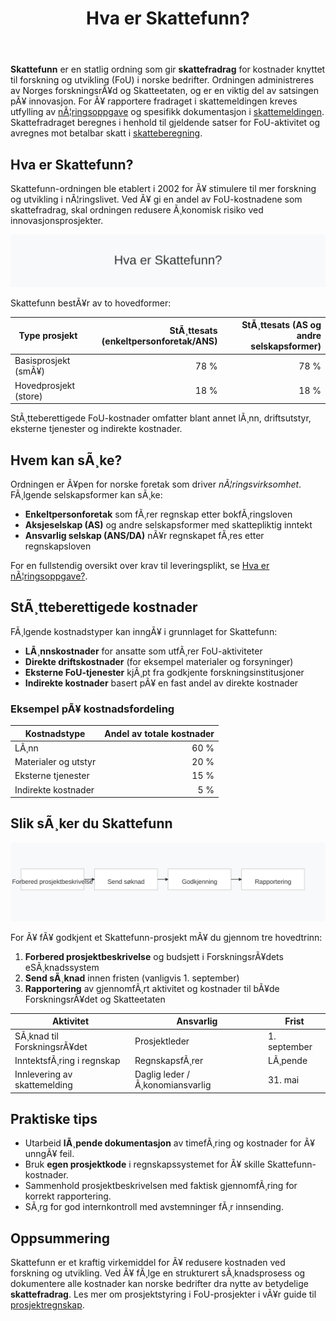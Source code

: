 ﻿---
title: "Hva er Skattefunn?"
meta_title: "Hva er Skattefunn?"
meta_description: '**Skattefunn** er en statlig ordning som gir **skattefradrag** for kostnader knyttet til forskning og utvikling (FoU) i norske bedrifter. Ordningen administrere...'
slug: skattefunn
type: blog
layout: pages/single
---

**Skattefunn** er en statlig ordning som gir **skattefradrag** for kostnader knyttet til forskning og utvikling (FoU) i norske bedrifter. Ordningen administreres av Norges forskningsrÃ¥d og Skatteetaten, og er en viktig del av satsingen pÃ¥ innovasjon. For Ã¥ rapportere fradraget i skattemeldingen kreves utfylling av [nÃ¦ringsoppgave](/blogs/regnskap/hva-er-naeringsoppgave "Hva er nÃ¦ringsoppgave? Komplett Guide til NÃ¦ringsoppgaven") og spesifikk dokumentasjon i [skattemeldingen](/blogs/regnskap/skattemelding "Skattemelding - Komplett Guide til Utfylling og Innlevering"). Skattefradraget beregnes i henhold til gjeldende satser for FoU-aktivitet og avregnes mot betalbar skatt i [skatteberegning](/blogs/regnskap/skatteberegning "Skatteberegning - Guide til Beregning av Bedriftsskatt og Personlig Skatt").

## Hva er Skattefunn?

Skattefunn-ordningen ble etablert i 2002 for Ã¥ stimulere til mer forskning og utvikling i nÃ¦ringslivet. Ved Ã¥ gi en andel av FoU-kostnadene som skattefradrag, skal ordningen redusere Ã¸konomisk risiko ved innovasjonsprosjekter.

![Skattefunn Oversikt](skattefunn-image.svg)

Skattefunn bestÃ¥r av to hovedformer:

| Type prosjekt           | StÃ¸ttesats (enkeltpersonforetak/ANS) | StÃ¸ttesats (AS og andre selskapsformer) |
|-------------------------|-------------------------------------:|-----------------------------------------:|
| Basisprosjekt (smÃ¥)     | 78 %                                 | 78 %                                     |
| Hovedprosjekt (store)   | 18 %                                 | 18 %                                     |

StÃ¸tteberettigede FoU-kostnader omfatter blant annet lÃ¸nn, driftsutstyr, eksterne tjenester og indirekte kostnader.

## Hvem kan sÃ¸ke?

Ordningen er Ã¥pen for norske foretak som driver *nÃ¦ringsvirksomhet*. FÃ¸lgende selskapsformer kan sÃ¸ke:

* **Enkeltpersonforetak** som fÃ¸rer regnskap etter bokfÃ¸ringsloven
* **Aksjeselskap (AS)** og andre selskapsformer med skattepliktig inntekt
* **Ansvarlig selskap (ANS/DA)** nÃ¥r regnskapet fÃ¸res etter regnskapsloven

For en fullstendig oversikt over krav til leveringsplikt, se [Hva er nÃ¦ringsoppgave?](/blogs/regnskap/hva-er-naeringsoppgave "Hva er nÃ¦ringsoppgave? Komplett Guide til NÃ¦ringsoppgaven").

## StÃ¸tteberettigede kostnader

FÃ¸lgende kostnadstyper kan inngÃ¥ i grunnlaget for Skattefunn:

* **LÃ¸nnskostnader** for ansatte som utfÃ¸rer FoU-aktiviteter
* **Direkte driftskostnader** (for eksempel materialer og forsyninger)
* **Eksterne FoU-tjenester** kjÃ¸pt fra godkjente forskningsinstitusjoner
* **Indirekte kostnader** basert pÃ¥ en fast andel av direkte kostnader

### Eksempel pÃ¥ kostnadsfordeling

| Kostnadstype             | Andel av totale kostnader |
|--------------------------|--------------------------:|
| LÃ¸nn                     | 60 %                      |
| Materialer og utstyr     | 20 %                      |
| Eksterne tjenester       | 15 %                      |
| Indirekte kostnader      | 5 %                       |

## Slik sÃ¸ker du Skattefunn

![Skattefunn SÃ¸knadsprosess](skattefunn-prosess.svg)

For Ã¥ fÃ¥ godkjent et Skattefunn-prosjekt mÃ¥ du gjennom tre hovedtrinn:

1. **Forbered prosjektbeskrivelse** og budsjett i ForskningsrÃ¥dets eSÃ¸knadssystem
2. **Send sÃ¸knad** innen fristen (vanligvis 1. september)
3. **Rapportering** av gjennomfÃ¸rt aktivitet og kostnader til bÃ¥de ForskningsrÃ¥det og Skatteetaten

| Aktivitet                    | Ansvarlig                         | Frist           |
|------------------------------|----------------------------------|-----------------|
| SÃ¸knad til ForskningsrÃ¥det   | Prosjektleder                    | 1. september    |
| InntektsfÃ¸ring i regnskap    | RegnskapsfÃ¸rer                   | LÃ¸pende         |
| Innlevering av skattemelding | Daglig leder / Ã¸konomiansvarlig   | 31. mai         |

## Praktiske tips

* Utarbeid **lÃ¸pende dokumentasjon** av timefÃ¸ring og kostnader for Ã¥ unngÃ¥ feil.
* Bruk **egen prosjektkode** i regnskapssystemet for Ã¥ skille Skattefunn-kostnader.
* Sammenhold prosjektbeskrivelsen med faktisk gjennomfÃ¸ring for korrekt rapportering.
* SÃ¸rg for god internkontroll med avstemninger fÃ¸r innsending.

## Oppsummering

Skattefunn er et kraftig virkemiddel for Ã¥ redusere kostnaden ved forskning og utvikling. Ved Ã¥ fÃ¸lge en strukturert sÃ¸knadsprosess og dokumentere alle kostnader kan norske bedrifter dra nytte av betydelige **skattefradrag**. Les mer om prosjektstyring i FoU-prosjekter i vÃ¥r guide til [prosjektregnskap](/blogs/regnskap/hva-er-prosjektregnskap "Hva er Prosjektregnskap? Oversikt og Beste Praksis").


